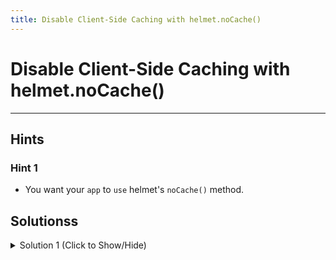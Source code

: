 ```yaml
---
title: Disable Client-Side Caching with helmet.noCache()
---
```

# Disable Client-Side Caching with helmet.noCache()


---
## Hints

### Hint 1

- You want your `app` to `use` helmet's `noCache()` method.

## Solutionss

<details><summary>Solution 1 (Click to Show/Hide)</summary>

In the `myApp.js` file, add `app.use(helmet.noCache());` under the ninth instruction.

**Note:** Be sure to submit the link to the **live demo** of your project.
</details>
